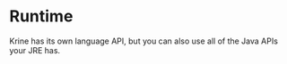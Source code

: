 Runtime
=======
Krine has its own language API, but you can also use all of the Java APIs your JRE has.
